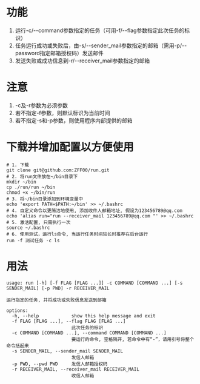 # 功能
1. 运行-c/--command参数指定的任务（可用-f/--flag参数指定此次任务的标识）
2. 任务运行成功或失败后，由-s/--sender_mail参数指定的邮箱（需用-p/--password指定邮箱授权码）发送邮件
3. 发送失败或成功信息到-r/--receiver_mail参数指定的邮箱

# 注意
1. -c及-r参数为必须参数
2. 若不指定-f参数，则默认标识为当前时间
3. 若不指定-s和-p参数，则使用程序内部提供的邮箱

# 下载并增加配置以方便使用
```shell
# 1. 下载
git clone git@github.com:ZFF00/run.git
# 2. 将run文件放在~/bin目录下
mkdir ~/bin
cp ./run/run ~/bin
chmod +x ~/bin/run
# 3. 将~/bin目录添加到环境变量中
echo 'export PATH=$PATH:~/bin' >> ~/.bashrc
# 4. 自定义命令以更简洁地使用, 添加收件人邮箱地址, 假设为123456789@qq.com
echo 'alias run="run --receiver_mail 123456789@qq.com "' >> ~/.bashrc
# 5. 激活配置, 只需执行一次
source ~/.bashrc
# 6. 使用测试，运行ls命令, 当运行任务时间较长时推荐在后台运行
run -f 测试任务 -c ls
```

# 用法
```shell
usage: run [-h] [-f FLAG [FLAG ...]] -c COMMAND [COMMAND ...] [-s SENDER_MAIL] [-p PWD] -r RECEIVER_MAIL

运行指定的任务, 并将成功或失败信息发送到邮箱

options:
  -h, --help            show this help message and exit
  -f FLAG [FLAG ...], --flag FLAG [FLAG ...]
                        此次任务的标识
  -c COMMAND [COMMAND ...], --command COMMAND [COMMAND ...]
                        要运行的命令, 空格隔开, 若命令中有“-”，请用引号将整个命令括起来
  -s SENDER_MAIL, --sender_mail SENDER_MAIL
                        发信人邮箱
  -p PWD, --pwd PWD     发信人邮箱授权码
  -r RECEIVER_MAIL, --receiver_mail RECEIVER_MAIL
                        收信人邮箱
```